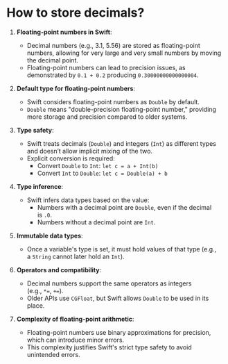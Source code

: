 # How to store decimals?


1. **Floating-point numbers in Swift**:
    
    - Decimal numbers (e.g., 3.1, 5.56) are stored as floating-point numbers, allowing for very large and very small numbers by moving the decimal point.
    - Floating-point numbers can lead to precision issues, as demonstrated by `0.1 + 0.2` producing `0.30000000000000004`.
2. **Default type for floating-point numbers**:
    
    - Swift considers floating-point numbers as `Double` by default.
    - `Double` means "double-precision floating-point number," providing more storage and precision compared to older systems.
3. **Type safety**:
    
    - Swift treats decimals (`Double`) and integers (`Int`) as different types and doesn’t allow implicit mixing of the two.
    - Explicit conversion is required:
        - Convert `Double` to `Int`: `let c = a + Int(b)`
        - Convert `Int` to `Double`: `let c = Double(a) + b`
4. **Type inference**:
    
    - Swift infers data types based on the value:
        - Numbers with a decimal point are `Double`, even if the decimal is `.0`.
        - Numbers without a decimal point are `Int`.
5. **Immutable data types**:
    
    - Once a variable's type is set, it must hold values of that type (e.g., a `String` cannot later hold an `Int`).
6. **Operators and compatibility**:
    
    - Decimal numbers support the same operators as integers (e.g., `*=`, `+=`).
    - Older APIs use `CGFloat`, but Swift allows `Double` to be used in its place.
7. **Complexity of floating-point arithmetic**:
    
    - Floating-point numbers use binary approximations for precision, which can introduce minor errors.
    - This complexity justifies Swift's strict type safety to avoid unintended errors.

